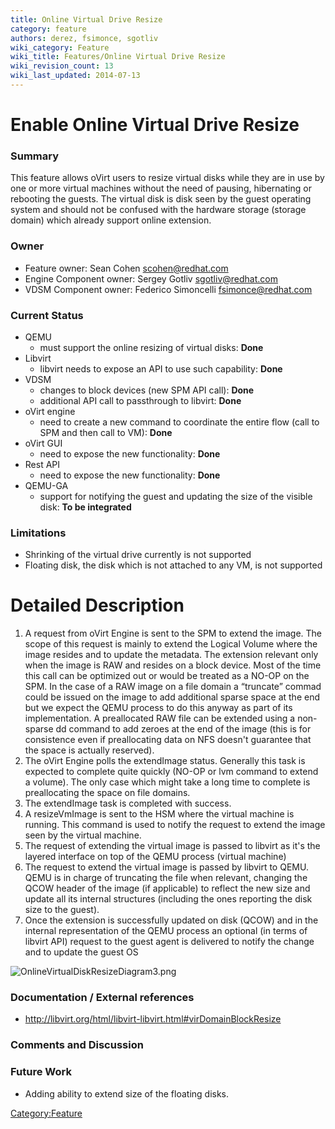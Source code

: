 ```yaml
---
title: Online Virtual Drive Resize
category: feature
authors: derez, fsimonce, sgotliv
wiki_category: Feature
wiki_title: Features/Online Virtual Drive Resize
wiki_revision_count: 13
wiki_last_updated: 2014-07-13
---
```


# Enable Online Virtual Drive Resize

### Summary

This feature allows oVirt users to resize virtual disks while they are in use by one or more virtual machines without the need of pausing, hibernating or rebooting the guests. The virtual disk is disk seen by the guest operating system and should not be confused with the hardware storage (storage domain) which already support online extension.

### Owner

*   Feature owner: Sean Cohen <scohen@redhat.com>
*   Engine Component owner: Sergey Gotliv <sgotliv@redhat.com>
*   VDSM Component owner: Federico Simoncelli <fsimonce@redhat.com>

### Current Status

*   QEMU
    -   must support the online resizing of virtual disks: **Done**
*   Libvirt
    -   libvirt needs to expose an API to use such capability: **Done**
*   VDSM
    -   changes to block devices (new SPM API call): **Done**
    -   additional API call to passthrough to libvirt: **Done**
*   oVirt engine
    -   need to create a new command to coordinate the entire flow (call to SPM and then call to VM): **Done**
*   oVirt GUI
    -   need to expose the new functionality: **Done**
*   Rest API
    -   need to expose the new functionality: **Done**
*   QEMU-GA
    -   support for notifying the guest and updating the size of the visible disk: **To be integrated**

### Limitations

*   Shrinking of the virtual drive currently is not supported
*   Floating disk, the disk which is not attached to any VM, is not supported

# Detailed Description

1.  A request from oVirt Engine is sent to the SPM to extend the image. The scope of this request is mainly to extend the Logical Volume where the image resides and to update the metadata. The extension relevant only when the image is RAW and resides on a block device. Most of the time this call can be optimized out or would be treated as a NO-OP on the SPM. In the case of a RAW image on a file domain a “truncate” commad could be issued on the image to add additional sparse space at the end but we expect the QEMU process to do this anyway as part of its implementation. A preallocated RAW file can be extended using a non-sparse dd command to add zeroes at the end of the image (this is for consistence even if preallocating data on NFS doesn't guarantee that the space is actually reserved).
2.  The oVirt Engine polls the extendImage status. Generally this task is expected to complete quite quickly (NO-OP or lvm command to extend a volume). The only case which might take a long time to complete is preallocating the space on file domains.
3.  The extendImage task is completed with success.
4.  A resizeVmImage is sent to the HSM where the virtual machine is running. This command is used to notify the request to extend the image seen by the virtual machine.
5.  The request of extending the virtual image is passed to libvirt as it's the layered interface on top of the QEMU process (virtual machine)
6.  The request to extend the virtual image is passed by libvirt to QEMU. QEMU is in charge of truncating the file when relevant, changing the QCOW header of the image (if applicable) to reflect the new size and update all its internal structures (including the ones reporting the disk size to the guest).
7.  Once the extension is successfully updated on disk (QCOW) and in the internal representation of the QEMU process an optional (in terms of libvirt API) request to the guest agent is delivered to notify the change and to update the guest OS

![`OnlineVirtualDiskResizeDiagram3.png`](OnlineVirtualDiskResizeDiagram3.png "OnlineVirtualDiskResizeDiagram3.png")

### Documentation / External references

*   <http://libvirt.org/html/libvirt-libvirt.html#virDomainBlockResize>

### Comments and Discussion

### Future Work

*   Adding ability to extend size of the floating disks.

<Category:Feature>
